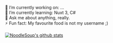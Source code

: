 <!--
**NoodleSoup/NoodleSoup** is a ✨ _special_ ✨ repository because its `README.md` (this file) appears on your GitHub profile.

Here are some ideas to get you started:

- 🔭 I’m currently working on ...
- 🌱 I’m currently learning ...
- 👯 I’m looking to collaborate on ...
- 🤔 I’m looking for help with ...
- 💬 Ask me about ...
- 📫 How to reach me: ...
- 😄 Pronouns: ...
- ⚡ Fun fact: ...
-->
🔭 I’m currently working on: ...\
🌱 I’m currently learning: Nuxt 3, C#\
💬 Ask me about anything, really.\
⚡ Fun fact: My favourite food is not my username ;)\
\
[![NoodleSoup's github stats](https://github-readme-stats.vercel.app/api?username=NoodleSoup&count_private=true&show_icons=true&theme=vue)](https://github.com/NoodleSoup)
